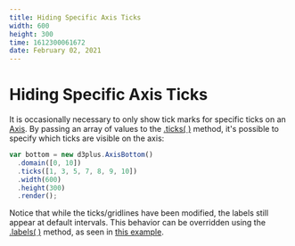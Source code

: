 ```yaml
---
title: Hiding Specific Axis Ticks
width: 600
height: 300
time: 1612300061672
date: February 02, 2021
---
```


[width]: 600
[height]: 300

# Hiding Specific Axis Ticks

It is occasionally necessary to only show tick marks for specific ticks on an [Axis](http://d3plus.org/docs/#Axis). By passing an array of values to the [.ticks( )](http://d3plus.org/docs/#Axis.ticks) method, it's possible to specify which ticks are visible on the axis:

```js
var bottom = new d3plus.AxisBottom()
  .domain([0, 10])
  .ticks([1, 3, 5, 7, 8, 9, 10])
  .width(600)
  .height(300)
  .render();
```

Notice that while the ticks/gridlines have been modified, the labels still appear at default intervals. This behavior can be overridden using the [.labels( )](http://d3plus.org/docs/#Axis.labels) method, as seen in [this example](http://d3plus.org/examples/d3plus-axis/labels/).
